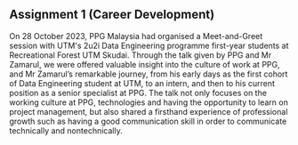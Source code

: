 ## Assignment 1 (Career Development)

On 28 October 2023, PPG Malaysia had organised a Meet-and-Greet session with UTM's 2u2i Data Engineering programme first-year students at Recreational Forest UTM Skudai. Through the talk given by PPG and Mr Zamarul, we were offered valuable insight into the culture of work at PPG, and Mr Zamarul’s remarkable journey, from his early days as the first cohort of Data Engineering student at UTM, to an intern, and then to his current position as a senior specialist at PPG. The talk not only focuses on the working culture at PPG, technologies and having the opportunity to learn on project management, but also shared a firsthand experience of professional growth such as having a good communication skill in order to communicate technically and nontechnically.
